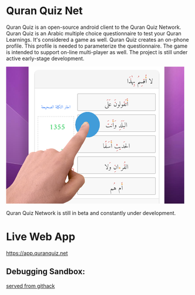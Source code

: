 # Quran Quiz Net

Quran Quiz is an open-source android client to the Quran Quiz Network. Quran Quiz is an Arabic multiple choice questionnaire to test your Quran Learnings. It's considered a game as well. Quran Quiz creates an on-phone profile. This profile is needed to parameterize the questionnaire. The game is intended to support on-line multi-player as well. The project is still under active early-stage development.

![Quiz](https://raw.githubusercontent.com/tarekeldeeb/quranquiznet/master/resources/thumbnail.png)

Quran Quiz Network is still in beta and constantly under development.

# Live Web App
https://app.quranquiz.net

## Debugging Sandbox:
[served from githack](https://raw.githack.com/tarekeldeeb/quranquiznet/master/www/index.html)
